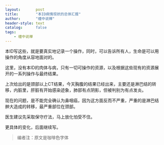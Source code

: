 ```yaml
---
layout:       post
title:        "本ID病情现状的总体汇报"
author:       "缠中说禅"
header-style: text
catalog:      false
tags:
    - 缠中说禅
---
```


本ID写这些，就是要真实地记录一个操作，同时，可以告诉所有人，生命是可以用操作的角度从容地面对的。



这里，没有本ID的肉体与病，只有一切可操作的资源，以及根据这些现有的资源展开的一系列操作与最终结果。



上次给出的是颈部以上CT结果，今天胸腹的结果已经出来，主要还是淋巴结的转移，内脏里，肝脏有开始感染迹象，肺部有点阴影，但被判别为有点发炎。



现在的问题，是不能完全确认为鼻咽癌，因为这方面反而不严重，严重的是淋巴结舯大造成的转移，最严重部位在颈部。



医生建议先采取保守疗法，马上放化怕受不住。



更具体的变化，后面继续写。



> 编者注：原文是咖啡色字体
